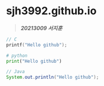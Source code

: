 # sjh3992.github.io

> ***20213009 서지훈***

```c
// C
printf("Hello github");
```

```python
# python
print("Hello github")
```

```java
// Java
System.out.println("Hello github");
```
